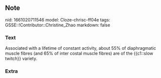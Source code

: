 ## Note
nid: 1661020711546
model: Cloze-chrisc-ff04e
tags: GSSE::!Contributor::Christine_Zhao
markdown: false

### Text
<div>
  <div>
    <div>
      <div>
        Associated with a lifetime of constant activity, about 55%
        of diaphragmatic muscle fibres (and 65% of inter costal
        muscle fibres) are of the {{c1::slow twitch}} variety.
      </div>
    </div>
  </div>
</div>

### Extra

